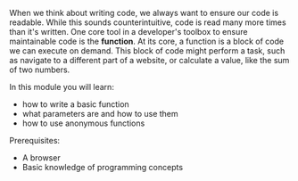 When we think about writing code, we always want to ensure our code is readable. While this sounds counterintuitive, code is read many more times than it's written. One core tool in a developer's toolbox to ensure maintainable code is the **function**. At its core, a function is a block of code we can execute on demand. This block of code might perform a task, such as navigate to a different part of a website, or calculate a value, like the sum of two numbers.

In this module you will learn:
* how to write a basic function
* what parameters are and how to use them
* how to use anonymous functions

Prerequisites:
* A browser
* Basic knowledge of programming concepts 